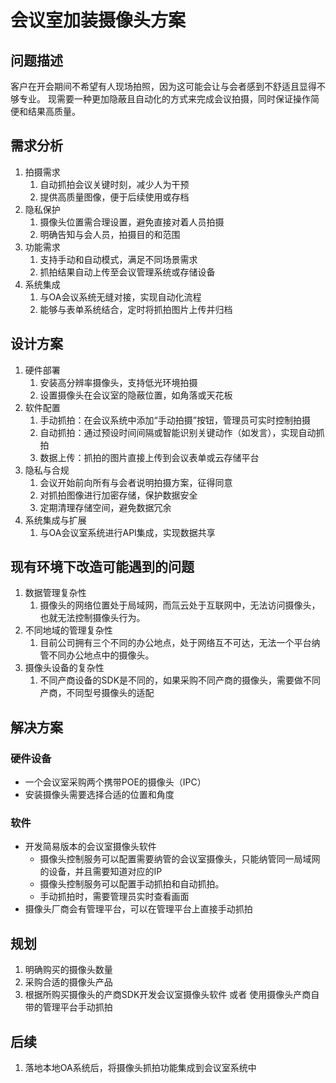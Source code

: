 # 会议室加装摄像头方案

## 问题描述

客户在开会期间不希望有人现场拍照，因为这可能会让与会者感到不舒适且显得不够专业。
现需要一种更加隐蔽且自动化的方式来完成会议拍摄，同时保证操作简便和结果高质量。

## 需求分析

1. 拍摄需求
   1. 自动抓拍会议关键时刻，减少人为干预
   2. 提供高质量图像，便于后续使用或存档
2. 隐私保护
   1. 摄像头位置需合理设置，避免直接对着人员拍摄
   2. 明确告知与会人员，拍摄目的和范围
3. 功能需求
   1. 支持手动和自动模式，满足不同场景需求
   2. 抓拍结果自动上传至会议管理系统或存储设备
4. 系统集成
   1. 与OA会议系统无缝对接，实现自动化流程
   2. 能够与表单系统结合，定时将抓拍图片上传并归档

## 设计方案

1. 硬件部署
   1. 安装高分辨率摄像头，支持低光环境拍摄
   2. 设置摄像头在会议室的隐蔽位置，如角落或天花板
2. 软件配置
   1. 手动抓拍：在会议系统中添加“手动拍摄”按钮，管理员可实时控制拍摄
   2. 自动抓拍：通过预设时间间隔或智能识别关键动作（如发言），实现自动抓拍
   3. 数据上传：抓拍的图片直接上传到会议表单或云存储平台
3. 隐私与合规
   1. 会议开始前向所有与会者说明拍摄方案，征得同意
   2. 对抓拍图像进行加密存储，保护数据安全
   3. 定期清理存储空间，避免数据冗余
4. 系统集成与扩展
   1. 与OA会议室系统进行API集成，实现数据共享

## 现有环境下改造可能遇到的问题

1. 数据管理复杂性
   1. 摄像头的网络位置处于局域网，而氚云处于互联网中，无法访问摄像头，也就无法控制摄像头行为。
2. 不同地域的管理复杂性
   1. 目前公司拥有三个不同的办公地点，处于网络互不可达，无法一个平台纳管不同办公地点中的摄像头。
3. 摄像头设备的复杂性
   1. 不同产商设备的SDK是不同的，如果采购不同产商的摄像头，需要做不同产商，不同型号摄像头的适配

## 解决方案

### 硬件设备

- 一个会议室采购两个携带POE的摄像头（IPC）
- 安装摄像头需要选择合适的位置和角度

### 软件

- 开发简易版本的会议室摄像头软件
  - 摄像头控制服务可以配置需要纳管的会议室摄像头，只能纳管同一局域网的设备，并且需要知道对应的IP
  - 摄像头控制服务可以配置手动抓拍和自动抓拍。
  - 手动抓拍时，需要管理员实时查看画面
- 摄像头厂商会有管理平台，可以在管理平台上直接手动抓拍

## 规划

1. 明确购买的摄像头数量
2. 采购合适的摄像头产品
3. 根据所购买摄像头的产商SDK开发会议室摄像头软件 或者 使用摄像头产商自带的管理平台手动抓拍

## 后续

1. 落地本地OA系统后，将摄像头抓拍功能集成到会议室系统中
